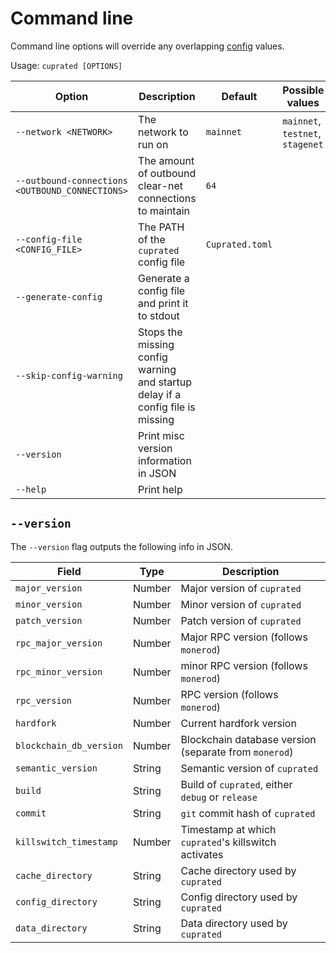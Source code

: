 # Command line

Command line options will override any overlapping [config](./config.md) values.

Usage: `cuprated [OPTIONS]`

<!-- TODO: automate the generation of the below table from `./cuprated --help` -->

| Option | Description | Default | Possible values |
|--------|-------------|---------|-----------------|
| `--network <NETWORK>` | The network to run on | `mainnet` | `mainnet`, `testnet`, `stagenet`
| `--outbound-connections <OUTBOUND_CONNECTIONS>` | The amount of outbound clear-net connections to maintain | `64` |
| `--config-file <CONFIG_FILE>` | The PATH of the `cuprated` config file | `Cuprated.toml` |
| `--generate-config` | Generate a config file and print it to stdout | |
| `--skip-config-warning` | Stops the missing config warning and startup delay if a config file is missing | |
| `--version` | Print misc version information in JSON | |
| `--help` | Print help | |

## `--version`
The `--version` flag outputs the following info in JSON.

| Field                   | Type   | Description |
|-------------------------|--------|-------------|
| `major_version`         | Number | Major version of `cuprated`                           |
| `minor_version`         | Number | Minor version of `cuprated`                           |
| `patch_version`         | Number | Patch version of `cuprated`                           |
| `rpc_major_version`     | Number | Major RPC version (follows `monerod`)                 |
| `rpc_minor_version`     | Number | minor RPC version (follows `monerod`)                 |
| `rpc_version`           | Number | RPC version (follows `monerod`)                       |
| `hardfork`              | Number | Current hardfork version                              |
| `blockchain_db_version` | Number | Blockchain database version (separate from `monerod`) |
| `semantic_version`      | String | Semantic version of `cuprated`                        |
| `build`                 | String | Build of `cuprated`, either `debug` or `release`      |
| `commit`                | String | `git` commit hash of `cuprated`                       |
| `killswitch_timestamp`  | Number | Timestamp at which `cuprated`'s killswitch activates  |
| `cache_directory`       | String | Cache directory used by `cuprated`                    |
| `config_directory`      | String | Config directory used by `cuprated`                   |
| `data_directory`        | String | Data directory used by `cuprated`                     |